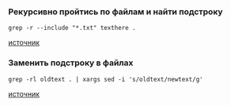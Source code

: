 ### Рекурсивно пройтись по файлам и найти подстроку
```
grep -r --include "*.txt" texthere .
```
[источник](https://stackoverflow.com/a/8684886/14857550)

### Заменить подстроку в файлах
```
grep -rl oldtext . | xargs sed -i 's/oldtext/newtext/g'
```
[источник](https://stackoverflow.com/a/22385837/14857550)
